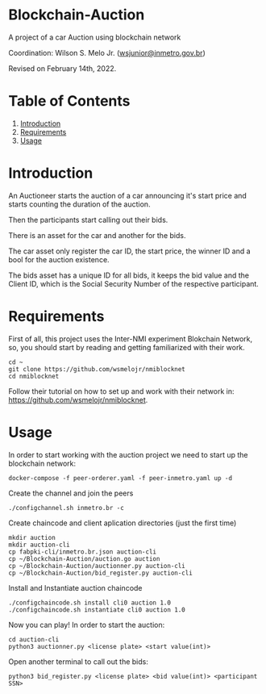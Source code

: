 # Blockchain-Auction
A project of a car Auction using blockchain network

Coordination:
 Wilson S. Melo Jr. (wsjunior@inmetro.gov.br)
 
Revised on February 14th, 2022.

# Table of Contents
1. [Introduction](#introduction)
2. [Requirements](#requirements)
3. [Usage](#usage)

# Introduction

An Auctioneer starts the auction of a car announcing it's start price and starts counting the duration of the auction.

Then the participants start calling out their bids.

There is an asset for the car and another for the bids.

The car asset only register the car ID, the start price, the winner ID and a bool for the auction existence.

The bids asset has a unique ID for all bids, it keeps the bid value and the Client ID, which is the Social Security Number of the respective participant.

 # Requirements
 
 First of all, this project uses the Inter-NMI experiment Blokchain Network, so, you should start by reading and getting familiarized with their work. 
 ```
 cd ~
 git clone https://github.com/wsmelojr/nmiblocknet
 cd nmiblocknet
 ```
 Follow their tutorial on how to set up and work with their network in: https://github.com/wsmelojr/nmiblocknet.
 
 # Usage
 In order to start working with the auction project we need to start up the blockchain network:
 ```
 docker-compose -f peer-orderer.yaml -f peer-inmetro.yaml up -d
 ```
 Create the channel and join the peers
 
 ``` 
 ./configchannel.sh inmetro.br -c
 ```
 Create chaincode and client aplication directories (just the first time)
 ```
 mkdir auction
 mkdir auction-cli
 cp fabpki-cli/inmetro.br.json auction-cli
 cp ~/Blockchain-Auction/auction.go auction
 cp ~/Blockchain-Auction/auctionner.py auction-cli
 cp ~/Blockchain-Auction/bid_register.py auction-cli

 ```
 Install and Instantiate auction chaincode
 ```
 ./configchaincode.sh install cli0 auction 1.0
 ./configchaincode.sh instantiate cli0 auction 1.0
 
 ```
 Now you can play! In order to start the auction:
 
 ```
 cd auction-cli
 python3 auctionner.py <license plate> <start value(int)>
 ```
 
 Open another terminal to call out the bids:
 
 ```
 python3 bid_register.py <license plate> <bid value(int)> <participant SSN>
 ```
